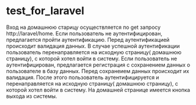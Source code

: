 # test_for_laravel
Вход на домашнюю старицу осуществляется по get запросу http://laravel/home. 
Если пользователь не аутентифицирован, предлагается пройти аутентификацию. 
Перед аутентификацией происходит валидация данных.
В случае успешной аутентификации пользователь перенаправляется на исходную страницу( домашнюю страницу), с которой хотел войти в систему.
Если пользователь не аутентифицирован, предлагается регистрация с сохранением данных о пользователе в базу данных. Перед сохранеием данных происходит их валидация. После этого пользователь аутентифицируется и перенаправляется на исходную страницу( домашнюю страницу), с которой хотел войти в систему.
На домашней странице имеется кнопка выхода из системы.
